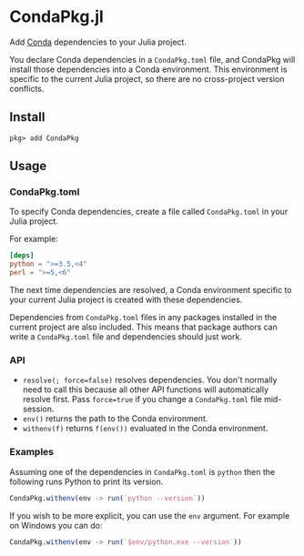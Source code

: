 # CondaPkg.jl

Add [Conda](https://docs.conda.io/en/latest/) dependencies to your Julia project.

You declare Conda dependencies in a `CondaPkg.toml` file, and CondaPkg will install those
dependencies into a Conda environment. This environment is specific to the current Julia
project, so there are no cross-project version conflicts.

## Install

```
pkg> add CondaPkg
```

## Usage

### CondaPkg.toml

To specify Conda dependencies, create a file called `CondaPkg.toml` in your Julia
project.

For example:
```toml
[deps]
python = ">=3.5,<4"
perl = ">=5,<6"
```

The next time dependencies are resolved, a Conda environment specific to your current Julia
project is created with these dependencies.

Dependencies from `CondaPkg.toml` files in any packages installed in the current project are
also included. This means that package authors can write a `CondaPkg.toml` file and
dependencies should just work.

### API

- `resolve(; force=false)` resolves dependencies. You don't normally need to call this
  because all other API functions will automatically resolve first. Pass `force=true` if
  you change a `CondaPkg.toml` file mid-session.
- `env()` returns the path to the Conda environment.
- `withenv(f)` returns `f(env())` evaluated in the Conda environment.

### Examples

Assuming one of the dependencies in `CondaPkg.toml` is `python` then the following runs
Python to print its version.
```julia
CondaPkg.withenv(env -> run(`python --version`))
```

If you wish to be more explicit, you can use the `env` argument. For example on Windows
you can do:
```julia
CondaPkg.withenv(env -> run(`$env/python.exe --version`))
```
